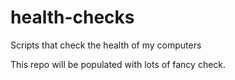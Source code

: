 # health-checks
Scripts that check the health of my computers

This repo will be populated with lots of fancy check.
